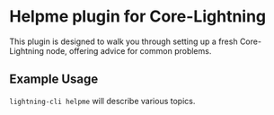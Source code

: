 # Helpme plugin for Core-Lightning

This plugin is designed to walk you through setting up a fresh
Core-Lightning node, offering advice for common problems.

## Example Usage

`lightning-cli helpme` will describe various topics.
